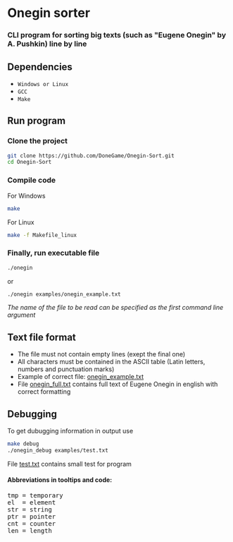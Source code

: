 # Onegin sorter

### CLI program for sorting big texts (such as "Eugene Onegin" by A. Pushkin) line by line

## Dependencies

- `Windows or Linux`
- `GCC`
- `Make`

## Run program

### Clone the project

```bash
git clone https://github.com/DoneGame/Onegin-Sort.git
cd Onegin-Sort
```

### Compile code

For Windows
```bash
make
```

For Linux 
```bash
make -f Makefile_linux
```


### Finally, run executable file

```bash
./onegin
```

or

```bash
./onegin examples/onegin_example.txt
```

*The name of the file to be read can be specified as the first command line argument*


## Text file format
- The file must not contain empty lines (exept the final one)
- All characters must be contained in the ASCII table (Latin letters, numbers and punctuation marks)
- Example of correct file: [onegin_example.txt](./examples/onegin_example.txt)
- File [onegin_full.txt](./examples/onegin_full.txt) contains full text of Eugene Onegin in english with correct formatting

## Debugging

To get dubugging information in output use
```bash
make debug
./onegin_debug examples/test.txt
```

File [test.txt](./examples/test.txt) contains small test for program

#### Abbreviations in tooltips and code:
<pre>
tmp = temporary
el  = element
str = string
ptr = pointer
cnt = counter
len = length
</pre>
 